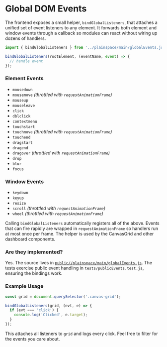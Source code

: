 # Global DOM Events

The frontend exposes a small helper, `bindGlobalListeners`, that attaches a unified set of event listeners to any element. It forwards both element and window events through a callback so modules can react without wiring up dozens of handlers.

```js
import { bindGlobalListeners } from '../plainspace/main/globalEvents.js';

bindGlobalListeners(rootElement, (eventName, event) => {
  // handle event
});
```

### Element Events

- `mousedown`
- `mousemove` *(throttled with `requestAnimationFrame`)*
- `mouseup`
- `mouseleave`
- `click`
- `dblclick`
- `contextmenu`
- `touchstart`
- `touchmove` *(throttled with `requestAnimationFrame`)*
- `touchend`
- `dragstart`
- `dragend`
- `dragover` *(throttled with `requestAnimationFrame`)*
- `drop`
- `blur`
- `focus`

### Window Events

- `keydown`
- `keyup`
- `resize`
- `scroll` *(throttled with `requestAnimationFrame`)*
- `wheel` *(throttled with `requestAnimationFrame`)*

Calling `bindGlobalListeners` automatically registers all of the above. Events that can fire rapidly are wrapped in `requestAnimationFrame` so handlers run at most once per frame. The helper is used by the CanvasGrid and other dashboard components.

### Are they implemented?

Yes. The source lives in [`public//plainspace/main/globalEvents.js`](../BlogposterCMS/public//plainspace/main/globalEvents.js). The tests exercise public event handling in `tests/publicEvents.test.js`, ensuring the bindings work.

### Example Usage

```js
const grid = document.querySelector('.canvas-grid');

bindGlobalListeners(grid, (evt, e) => {
  if (evt === 'click') {
    console.log('Clicked', e.target);
  }
});
```

This attaches all listeners to `grid` and logs every click. Feel free to filter for the events you care about.
